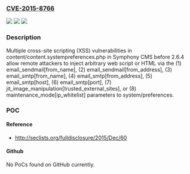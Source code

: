 ### [CVE-2015-8766](https://cve.mitre.org/cgi-bin/cvename.cgi?name=CVE-2015-8766)
![](https://img.shields.io/static/v1?label=Product&message=n%2Fa&color=blue)
![](https://img.shields.io/static/v1?label=Version&message=n%2Fa&color=blue)
![](https://img.shields.io/static/v1?label=Vulnerability&message=n%2Fa&color=brighgreen)

### Description

Multiple cross-site scripting (XSS) vulnerabilities in content/content.systempreferences.php in Symphony CMS before 2.6.4 allow remote attackers to inject arbitrary web script or HTML via the (1) email_sendmail[from_name], (2) email_sendmail[from_address], (3) email_smtp[from_name], (4) email_smtp[from_address], (5) email_smtp[host], (6) email_smtp[port], (7) jit_image_manipulation[trusted_external_sites], or (8) maintenance_mode[ip_whitelist] parameters to system/preferences.

### POC

#### Reference
- http://seclists.org/fulldisclosure/2015/Dec/60

#### Github
No PoCs found on GitHub currently.

